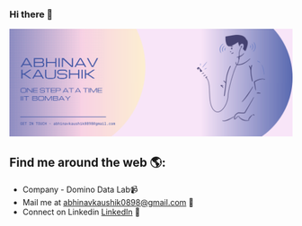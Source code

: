 ### Hi there 👋
<img src="https://raw.githubusercontent.com/IamAbhiKaushik/IamAbhiKaushik/master/assets/cover.png" alt="banner that says Abhinav Kaushik - Software Developer">

## Find me around the web 🌎:
- Company - Domino Data Lab📹
- Mail me at <a href="mailto:abhinavkaushik0898@gmail.com"> abhinavkaushik0898@gmail.com</a> 🏓
- Connect on Linkedin <a href="https://www.linkedin.com/in/ab-ak/">LinkedIn</a> 💼
<!--
**IamAbhiKaushik/IamAbhiKaushik** is a ✨ _special_ ✨ repository because its `README.md` (this file) appears on your GitHub profile.

Here are some ideas to get you started:

- 🔭 I’m currently working on ...
- 🌱 I’m currently learning ...
- 👯 I’m looking to collaborate on ...
- 🤔 I’m looking for help with ...
- 💬 Ask me about ...
- 📫 How to reach me: ...
- 😄 Pronouns: ...
- ⚡ Fun fact: ...
-->
